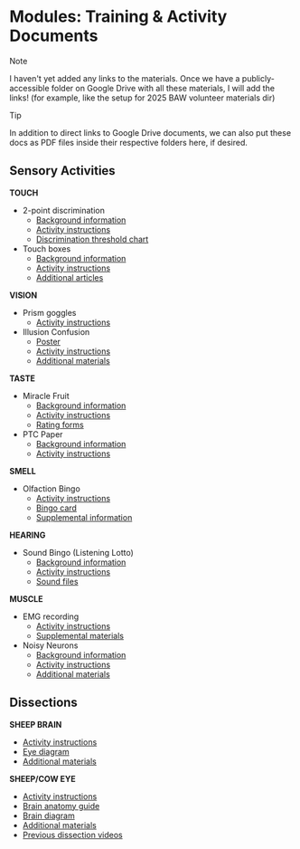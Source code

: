 # Modules: Training & Activity Documents

> [!NOTE]
> I haven't yet added any links to the materials. Once we have a publicly-accessible folder on Google Drive with all these materials, I will add the links! (for example, like the setup for 2025 BAW volunteer materials dir)

> [!TIP]
> In addition to direct links to Google Drive documents, we can also put these docs as PDF files inside their respective folders here, if desired.

## Sensory Activities

**TOUCH**
* 2-point discrimination
   * [Background information]()
   * [Activity instructions]()
   * [Discrimination threshold chart]()
* Touch boxes
   * [Background information]()
   * [Activity instructions]()
   * [Additional articles]()

**VISION**
* Prism goggles
   * [Activity instructions]()
* Illusion Confusion
   * [Poster]()
   * [Activity instructions]()
   * [Additional materials]()

**TASTE**
* Miracle Fruit
   * [Background information]()
   * [Activity instructions]()
   * [Rating forms]()
* PTC Paper
   * [Background information]()
   * [Activity instructions]()

**SMELL**
* Olfaction Bingo
   * [Activity instructions]()
   * [Bingo card]()
   * [Supplemental information]()

**HEARING**
* Sound Bingo (Listening Lotto)
   * [Background information]()
   * [Activity instructions]()
   * [Sound files]()

**MUSCLE**
* EMG recording
   * [Activity instructions]()
   * [Supplemental materials]()
* Noisy Neurons
   * [Background information]()
   * [Activity instructions]()
   * [Additional materials]()

## Dissections

**SHEEP BRAIN**
* [Activity instructions]()
* [Eye diagram]()
* [Additional materials]()

**SHEEP/COW EYE**
* [Activity instructions]()
* [Brain anatomy guide]()
* [Brain diagram]()
* [Additional materials]()
* [Previous dissection videos]()
